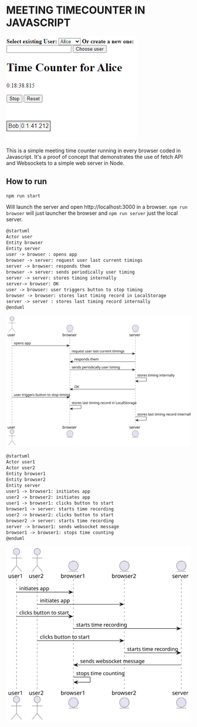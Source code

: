 # MEETING TIMECOUNTER IN JAVASCRIPT

![Alt text](image.png)

This is a simple meeting time counter running in every browser coded in Javascript. It's a proof of concept that demonstrates the use of fetch API and Websockets to a simple web server in Node.

## How to run
```
npm run start
```
Will launch the server and open http://localhost:3000 in a browser. 
`npm run browser` will just launcher the browser and `npm run server` just the local server.


```
@startuml
Actor user
Entity browser
Entity server
user -> browser : opens app
browser -> server: request user last current timings
server -> browser: responds them
browser -> server: sends periodically user timing
server -> server: stores timing internally
server-> browser: OK
user -> browser: user triggers button to stop timing
browser -> browser: stores last timing record in LocalStorage
server -> server : stores last timing record internally
@enduml
```
![](README.svg)

```
@startuml
Actor user1
Actor user2
Entity browser1
Entity browser2
Entity server
user1 -> browser1: initiates app
user2 -> browser2: initiates app
user1 -> browser1: clicks button to start
browser1 -> server: starts time recording
user2 -> browser2: clicks button to start
browser2 -> server: starts time recording
server -> browser1: sends websocket message
browser1 -> browser1: stops time counting
@enduml
```
![](README_001.svg)
